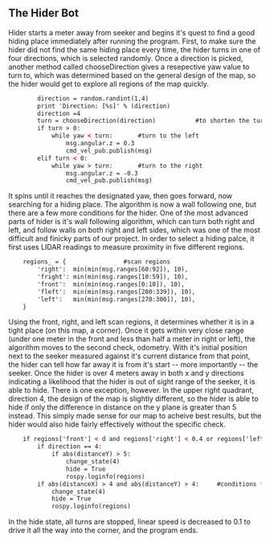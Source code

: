 ## The Hider Bot

Hider starts a meter away from seeker and begins it's quest to find a good hiding place immediately after running the program. First, to make sure the hider did not find the same hiding place every time, the hider turns in one of four directions, which is selected randomly. Once a direction is picked, another method called chooseDirection gives a resepective yaw value to turn to, which was determined based on the general design of the map, so the hider would get to explore all regions of the map quickly. 

``` xml 
        direction = random.randint(1,4)
        print 'Direction: [%s]' % (direction)
        direction =4 
        turn = chooseDirection(direction)           #to shorten the turning time, it turns both ways depending on selected direction
        if turn > 0:                
            while yaw < turn:       #turn to the left
                msg.angular.z = 0.3
                cmd_vel_pub.publish(msg)  
        elif turn < 0:      
            while yaw > turn:       #turn to the right
                msg.angular.z = -0.3
                cmd_vel_pub.publish(msg) 
```

It spins until it reaches the designated yaw, then goes forward, now searching for a hiding place. The algorithm is now a wall following one, but there are a few more conditions for the hider. One of the most advanced parts of hider is it's wall following algorithm, which can turn both right and left, and follow walls on both right and left sides, which was one of the most difficult and finicky parts of our project. In order to select a hiding palce, it first uses LIDAR readings to measure proximity in five different regions. 

``` xml
    regions_ = {                #scan regions
        'right':  min(min(msg.ranges[60:92]), 10),
        'fright': min(min(msg.ranges[10:59]), 10),
        'front':  min(min(msg.ranges[0:10]), 10),
        'fleft':  min(min(msg.ranges[280:339]), 10),
        'left':   min(min(msg.ranges[270:300]), 10),
    }
```
Using the front, right, and left scan regions, it determines whether it is in a tight place (on this map, a corner). Once it gets within very close range (under one meter in the front and less than half a meter in right or left), the algorithm moves to the second check, odometry. With it's initial position next to the seeker measured against it's current distance from that point, the hider can tell how far away it is from it's start -- more importantly -- the seeker. Once the hider is over 4 meters away in both x and y directions indicating a likelihood that the hider is out of sight range of the seeker, it is able to hide. There is one exception, however. In the upper right quadrant, direction 4, the design of the map is slightly different, so the hider is able to hide if only the difference in distance on the y plane is greater than 5 instead. This simply made sense for our map to acheive best results, but the hider would also hide fairly effectively without the specific check. 

``` xml
    if regions['front'] < d and regions['right'] < 0.4 or regions['left'] < 0.4 and turned == True:  #conditions for corner detection
        if direction == 4:
            if abs(distanceY) > 5:
                change_state(4)
                hide = True
                rospy.loginfo(regions)
        if abs(distanceX) > 4 and abs(distanceY) > 4:     #conditions for odometry readings
            change_state(4)
            hide = True
            rospy.loginfo(regions)
```

In the hide state, all turns are stopped, linear speed is decreased to 0.1 to drive it all the way into the corner, and the program ends. 


